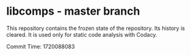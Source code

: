 # libcomps - master branch

This repository contains the frozen state of the repository.
Its history is cleared. It is used only for static code
analysis with Codacy.

Commit Time: 1720088083